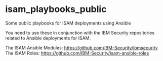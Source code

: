 # isam_playbooks_public
Some public playbooks for ISAM deployments using Ansible

You need to use these in conjunction with the IBM Security repositories related to Ansible deployments for ISAM.

The ISAM Ansible Modules:
https://github.com/IBM-Security/ibmsecurity
The ISAM Roles:
https://github.com/IBM-Security/isam-ansible-roles

